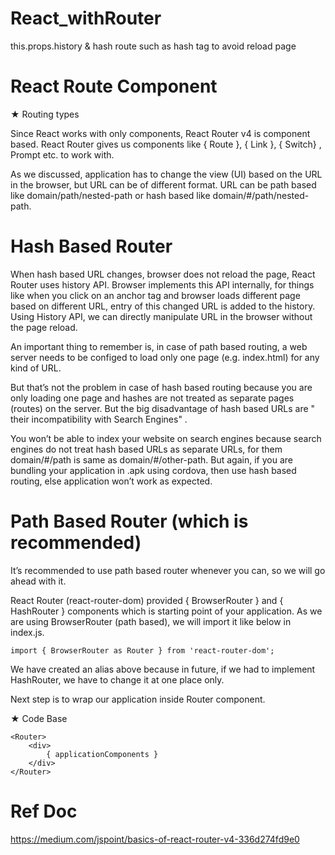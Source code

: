# React_withRouter
this.props.history &amp; hash route such as hash tag to avoid reload page


# React Route Component


 ★ Routing types
 
 
Since React works with only components, React Router v4 is component based. React Router gives us components like { Route }, { Link }, { Switch} , Prompt etc. to work with. 
 
As we discussed, application has to change the view (UI) based on the URL in the browser, but URL can be of different format. URL can be path based like domain/path/nested-path or hash based like domain/#/path/nested-path.
 
 
# Hash Based Router 

When hash based URL changes, browser does not reload the page, React Router uses history API. Browser implements this API internally, for things like when you click on an anchor tag and browser loads different page based on different URL, entry of this changed URL is added to the history. Using History API, we can directly manipulate URL in the browser without the page reload.

An important thing to remember is, in case of path based routing, a web server needs to be configed to load only one page (e.g. index.html) for any kind of URL. 

But that’s not the problem in case of hash based routing because you are only loading one page and hashes are not treated as separate pages (routes) on the server. But the big disadvantage of hash based URLs are " their incompatibility with Search Engines" . 

You won’t be able to index your website on search engines because search engines do not treat hash based URLs as separate URLs, for them domain/#/path is same as domain/#/other-path. But again, if you are bundling your application in .apk using cordova, then use hash based routing, else application won’t work as expected.

# Path Based Router (which is recommended)

 It’s recommended to use path based router whenever you can, so we will go ahead with it.
 
 React Router (react-router-dom) provided { BrowserRouter } and { HashRouter } components which is starting point of your application. As we are using BrowserRouter (path based), we will import it like below in index.js.
    
    import { BrowserRouter as Router } from 'react-router-dom';
 
 We have created an alias above because in future, if we had to implement HashRouter, we have to change it at one place only.
 
 Next step is to wrap our application inside Router component.


★ Code Base
    
    <Router>
        <div>
            { applicationComponents }
        </div>
    </Router>
    
 # Ref Doc
 
 https://medium.com/jspoint/basics-of-react-router-v4-336d274fd9e0
